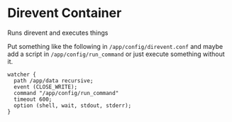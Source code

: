 # Direvent Container

Runs direvent and executes things

Put something like the following in `/app/config/direvent.conf` and maybe add
a script in `/app/config/run_command` or just execute something without it.

~~~
watcher {
  path /app/data recursive;
  event (CLOSE_WRITE);
  command "/app/config/run_command"
  timeout 600;
  option (shell, wait, stdout, stderr);
}
~~~
